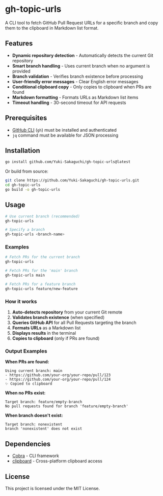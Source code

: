 # gh-topic-urls

A CLI tool to fetch GitHub Pull Request URLs for a specific branch and copy them to the clipboard in Markdown list format.

## Features

- **Dynamic repository detection** - Automatically detects the current Git repository
- **Smart branch handling** - Uses current branch when no argument is provided
- **Branch validation** - Verifies branch existence before processing
- **User-friendly error messages** - Clear English error messages
- **Conditional clipboard copy** - Only copies to clipboard when PRs are found
- **Markdown formatting** - Formats URLs as Markdown list items
- **Timeout handling** - 30-second timeout for API requests

## Prerequisites

- [GitHub CLI](https://cli.github.com/) (`gh`) must be installed and authenticated
- `jq` command must be available for JSON processing

## Installation

```bash
go install github.com/Yuki-Sakaguchi/gh-topic-urls@latest
```

Or build from source:

```bash
git clone https://github.com/Yuki-Sakaguchi/gh-topic-urls.git
cd gh-topic-urls
go build -o gh-topic-urls
```

## Usage

```bash
# Use current branch (recommended)
gh-topic-urls

# Specify a branch
gh-topic-urls <branch-name>
```

### Examples

```bash
# Fetch PRs for the current branch
gh-topic-urls

# Fetch PRs for the 'main' branch
gh-topic-urls main

# Fetch PRs for a feature branch
gh-topic-urls feature/new-feature
```

### How it works

1. **Auto-detects repository** from your current Git remote
2. **Validates branch existence** (when specified)
3. **Queries GitHub API** for all Pull Requests targeting the branch
4. **Formats URLs** as a Markdown list
5. **Displays results** in the terminal
6. **Copies to clipboard** (only if PRs are found)

### Output Examples

**When PRs are found:**
```
Using current branch: main
- https://github.com/your-org/your-repo/pull/123
- https://github.com/your-org/your-repo/pull/124
✨ Copied to clipboard
```

**When no PRs exist:**
```
Target branch: feature/empty-branch
No pull requests found for branch 'feature/empty-branch'
```

**When branch doesn't exist:**
```
Target branch: nonexistent
branch 'nonexistent' does not exist
```

## Dependencies

- [Cobra](https://github.com/spf13/cobra) - CLI framework
- [clipboard](https://github.com/atotto/clipboard) - Cross-platform clipboard access

## License

This project is licensed under the MIT License.
